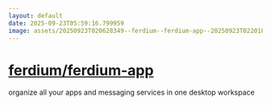 ```yaml
---
layout: default
date: 2025-09-23T05:59:16.799959
image: assets/20250923T020628349--ferdium--ferdium-app--20250923T022018459--cropped.png
---
```


# [ferdium/ferdium-app](https://github.com/ferdium/ferdium-app)

organize all your apps and messaging services in one desktop workspace
